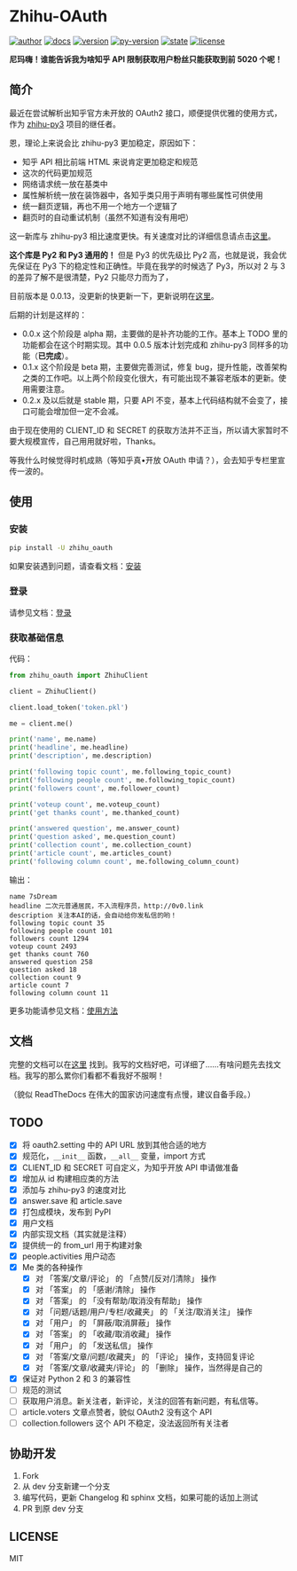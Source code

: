 # Zhihu-OAuth

[![author][badge-author]][my-zhihu] [![docs][badge-docs]][rtds-home] [![version][badge-version]][pypi] [![py-version][badge-py-version]][pypi] [![state][badge-state]][pypi] [![license][badge-license]][license]

**尼玛嗨！谁能告诉我为啥知乎 API 限制获取用户粉丝只能获取到前 5020 个呢！**

## 简介

最近在尝试解析出知乎官方未开放的 OAuth2 接口，顺便提供优雅的使用方式，作为 [zhihu-py3][zhihu-py3-github] 项目的继任者。

恩，理论上来说会比 zhihu-py3 更加稳定，原因如下：

- 知乎 API 相比前端 HTML 来说肯定更加稳定和规范
- 这次的代码更加规范
- 网络请求统一放在基类中
- 属性解析统一放在装饰器中，各知乎类只用于声明有哪些属性可供使用
- 统一翻页逻辑，再也不用一个地方一个逻辑了
- 翻页时的自动重试机制（虽然不知道有没有用吧）

这一新库与 zhihu-py3 相比速度更快。有关速度对比的详细信息请点击[这里][speed-compare]。

**这个库是 Py2 和 Py3 通用的！** 但是 Py3 的优先级比 Py2 高，也就是说，我会优先保证在 Py3 下的稳定性和正确性。毕竟在我学的时候选了 Py3，所以对 2 与 3 的差异了解不是很清楚，Py2 只能尽力而为了，

目前版本是 0.0.13，没更新的快更新一下，更新说明在[这里][changelog]。

后期的计划是这样的：

- 0.0.x 这个阶段是 alpha 期，主要做的是补齐功能的工作。基本上 TODO 里的功能都会在这个时期实现。其中 0.0.5 版本计划完成和 zhihu-py3 同样多的功能（**已完成**）。 
- 0.1.x 这个阶段是 beta 期，主要做完善测试，修复 bug，提升性能，改善架构之类的工作吧。以上两个阶段变化很大，有可能出现不兼容老版本的更新。使用需要注意。
- 0.2.x 及以后就是 stable 期，只要 API 不变，基本上代码结构就不会变了，接口可能会增加但一定不会减。

由于现在使用的 CLIENT_ID 和 SECRET 的获取方法并不正当，所以请大家暂时不要大规模宣传，自己用用就好啦，Thanks。

等我什么时候觉得时机成熟（等知乎真•开放 OAuth 申请？），会去知乎专栏里宣传一波的。

## 使用

### 安装

```bash
pip install -U zhihu_oauth
```

如果安装遇到问题，请查看文档：[安装][rtds-install]

### 登录

请参见文档：[登录][rtds-login]

### 获取基础信息

代码：

```python
from zhihu_oauth import ZhihuClient

client = ZhihuClient()

client.load_token('token.pkl')

me = client.me()

print('name', me.name)
print('headline', me.headline)
print('description', me.description)

print('following topic count', me.following_topic_count)
print('following people count', me.following_topic_count)
print('followers count', me.follower_count)

print('voteup count', me.voteup_count)
print('get thanks count', me.thanked_count)

print('answered question', me.answer_count)
print('question asked', me.question_count)
print('collection count', me.collection_count)
print('article count', me.articles_count)
print('following column count', me.following_column_count)
```

输出：

```text
name 7sDream
headline 二次元普通居民，不入流程序员，http://0v0.link
description 关注本AI的话，会自动给你发私信的哟！
following topic count 35
following people count 101
followers count 1294
voteup count 2493
get thanks count 760
answered question 258
question asked 18
collection count 9
article count 7
following column count 11
```

更多功能请参见文档：[使用方法][rtds-usage]

## 文档

完整的文档可以在[这里][rtds-home] 找到。我写的文档好吧，可详细了……有啥问题先去找文档。我写的那么累你们看都不看我好不服啊！

（貌似 ReadTheDocs 在伟大的国家访问速度有点慢，建议自备手段。）

## TODO

- [x] 将 oauth2.setting 中的 API URL 放到其他合适的地方
- [x] 规范化，`__init__` 函数，`__all__` 变量，import 方式
- [x] CLIENT_ID 和 SECRET 可自定义，为知乎开放 API 申请做准备
- [x] 增加从 id 构建相应类的方法
- [x] 添加与 zhihu-py3 的速度对比
- [x] answer.save 和 article.save
- [x] 打包成模块，发布到 PyPI
- [x] 用户文档
- [x] 内部实现文档（其实就是注释）
- [x] 提供统一的 from_url 用于构建对象
- [x] people.activities 用户动态
- [x] Me 类的各种操作
    + [x] 对 「答案/文章/评论」 的 「点赞/[反对/]清除」 操作
    + [x] 对 「答案」 的 「感谢/清除」 操作
    + [x] 对 「答案」 的 「没有帮助/取消没有帮助」 操作
    + [x] 对 「问题/话题/用户/专栏/收藏夹」 的 「关注/取消关注」 操作
    + [x] 对 「用户」 的 「屏蔽/取消屏蔽」 操作
    + [x] 对 「答案」 的 「收藏/取消收藏」 操作
    + [x] 对 「用户」 的 「发送私信」 操作
    + [x] 对 「答案/文章/问题/收藏夹」 的 「评论」 操作，支持回复评论
    + [x] 对 「答案/文章/收藏夹/评论」 的 「删除」 操作，当然得是自己的
- [x] 保证对 Python 2 和 3 的兼容性
- [ ] 规范的测试
- [ ] 获取用户消息。新关注者，新评论，关注的回答有新问题，有私信等。
- [ ] article.voters 文章点赞者，貌似 OAuth2 没有这个 API
- [ ] collection.followers 这个 API 不稳定，没法返回所有关注者

## 协助开发

1. Fork
2. 从 dev 分支新建一个分支
3. 编写代码，更新 Changelog 和 sphinx 文档，如果可能的话加上测试
4. PR 到原 dev 分支

## LICENSE

MIT


[zhihu-py3-github]: https://github.com/7sDream/zhihu-py3
[speed-compare]: https://github.com/7sDream/zhihu-oauth/blob/master/compare.md
[changelog]: https://github.com/7sDream/zhihu-oauth/blob/master/changelog.md

[rtds-home]: http://zhihu-oauth.readthedocs.io/zh_CN/latest
[rtds-install]: http://zhihu-oauth.readthedocs.io/zh_CN/latest/guide/install.html
[rtds-login]: http://zhihu-oauth.readthedocs.io/zh_CN/latest/guide/login.html
[rtds-usage]: http://zhihu-oauth.readthedocs.io/zh_CN/latest/guide/use.html

[badge-author]: https://img.shields.io/badge/Author-7sDream-blue.svg
[badge-docs]: https://readthedocs.org/projects/zhihu-oauth/badge/?version=latest
[badge-version]: https://img.shields.io/pypi/v/zhihu_oauth.svg
[badge-py-version]: https://img.shields.io/pypi/pyversions/zhihu_oauth.svg
[badge-state]: https://img.shields.io/pypi/status/zhihu_oauth.svg
[badge-license]: https://img.shields.io/pypi/l/zhihu_oauth.svg

[my-zhihu]: https://www.zhihu.com/people/7sdream
[pypi]: https://pypi.python.org/pypi/zhihu_oauth
[license]: https://github.com/7sDream/zhihu-oauth/blob/master/LICENSE
